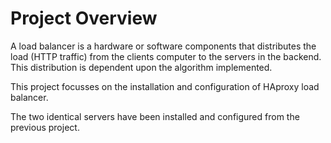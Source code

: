 # Project Overview

A load balancer is a hardware or software components that distributes the load
(HTTP traffic) from the clients computer to the servers in the backend. 
This distribution is dependent upon the algorithm implemented.

This project focusses on the installation and configuration of HAproxy load
balancer.

The two identical servers have been installed and configured from the previous project.